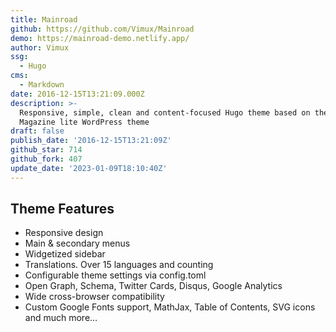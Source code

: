 ```yaml
---
title: Mainroad
github: https://github.com/Vimux/Mainroad
demo: https://mainroad-demo.netlify.app/
author: Vimux
ssg:
  - Hugo
cms:
  - Markdown
date: 2016-12-15T13:21:09.000Z
description: >-
  Responsive, simple, clean and content-focused Hugo theme based on the MH
  Magazine lite WordPress theme
draft: false
publish_date: '2016-12-15T13:21:09Z'
github_star: 714
github_fork: 407
update_date: '2023-01-09T18:10:40Z'
---
```


## Theme Features

- Responsive design
- Main & secondary menus
- Widgetized sidebar
- Translations. Over 15 languages and counting
- Configurable theme settings via config.toml
- Open Graph, Schema, Twitter Cards, Disqus, Google Analytics
- Wide cross-browser compatibility
- Custom Google Fonts support, MathJax, Table of Contents, SVG icons and much more…
